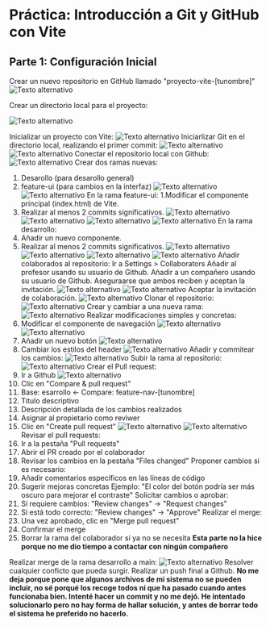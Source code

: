# Práctica: Introducción a Git y GitHub con Vite
## Parte 1: Configuración Inicial
Crear un nuevo repositorio en GitHub llamado "proyecto-vite-[tunombre]"
![Texto alternativo](img/Picture1.png)

Crear un directorio local para el proyecto:

![Texto alternativo](img/Picture2.png)

Inicializar un proyecto con Vite:
![Texto alternativo](img/Picture3.png)
Iniciarlizar Git en el directorio local, realizando el primer commit:
![Texto alternativo](img/Picture4.png)
![Texto alternativo](img/Picture5.png)
Conectar el repositorio local con Github:
![Texto alternativo](img/Picture6.png)
Crear dos ramas nuevas:
  1. Desarollo (para desarollo general)
  2. feature-ui (para cambios en la interfaz)
![Texto alternativo](img/Picture7.png)
![Texto alternativo](img/Picture8.png)
En la rama feature-ui:
  1.Modificar el componente principal (index.html) de Vite.
  2. Realizar al menos 2 commits significativos.
![Texto alternativo](img/Picture9.png)
![Texto alternativo](img/Picture10.png)
![Texto alternativo](img/Picture11.png)
![Texto alternativo](img/Picture12.png)
En la rama desarrollo:
  1. Añadir un nuevo componente.
  2. Realizar al menos 2 commits significativos.
![Texto alternativo](img/Picture13.png)
![Texto alternativo](img/Picture14.png)
![Texto alternativo](img/Picture15.png)
![Texto alternativo](img/Picture16.png)
Añadir colaborados al repositorio: Ir a Settings > Collaborators
Añadir al profesor usando su usuario de Github.
Añadir a un compañero usando su usuario de Github.
Aseguraarse que ambos reciben y aceptan la invitación.
![Texto alternativo](img/Picture17.png)
![Texto alternativo](img/Picture18.png)
Aceptar la invitación de colaboración.
![Texto alternativo](img/Picture19.png)
Clonar el repositorio:
![Texto alternativo](img/Picture20.png)
Crear y cambiar a una nueva rama:
![Texto alternativo](img/Picture21.png)
Realizar modificaciones simples y concretas:
  1. Modificar el componente de navegación
![Texto alternativo](img/Picture22.png)
![Texto alternativo](img/Picture23.png)
  2. Añadir un nuevo botón
![Texto alternativo](img/Picture24.png)
  3. Cambiar los estilos del header
![Texto alternativo](img/Picture25.png)
Añadir y commitear los cambios:
![Texto alternativo](img/Picture26.png)
Subir la rama al repositorio:
![Texto alternativo](img/Picture27.png)
Crear el Pull request:
  1. Ir a Github
![Texto alternativo](img/Picture28.png)
  2. Clic en "Compare & pull request"
  3. Base: esarrollo <- Compare: feature-nav-[tunombre]
  4. Titulo descriptivo
  5. Descripción detallada de los cambios realizados
  6. Asignar al propietario como reviwer
  7. Clic en "Create pull request"
![Texto alternativo](img/Picture29.png)
![Texto alternativo](img/Picture30.png)
Revisar el pull requests:
  1. Ir a la pestaña "Pull requests"
  2. Abrir el PR creado por el colaborador
  3. Revisar los cambios en la pestaña "Files changed"
Proponer cambios si es necesario:
  1. Añadir comentarios específicos en las líneas de código
  2. Sugerir mejoras concretas
  Ejemplo: "El color del botón podría ser más oscuro para mejorar el contraste"
Solicitar cambios o aprobar:
  1. Si requiere cambios: "Review changes" → "Request changes"
  2. Si está todo correcto: "Review changes" → "Approve"
Realizar el merge:
  1. Una vez aprobado, clic en "Merge pull request"
  2. Confirmar el merge
  3. Borrar la rama del colaborador si ya no se necesita
**Esta parte no la hice porque no me dio tiempo a contactar con ningún compañero**

Realizar merge de la rama desarrollo a main:
![Texto alternativo](img/Picture31.png)
Resolver cualquier conficto que pueda surgir.
Realizar un push final a Github.
**No me deja porque  pone que algunos archivos de mi sistema no se pueden incluir, no sé porqué los recoge todos ni que ha pasado cuando antes funcionaba bien. Intenté hacer un commit y no me dejó. He intentado solucionarlo pero no hay forma de hallar solución, y antes de borrar todo el sistema he preferido no hacerlo.**

